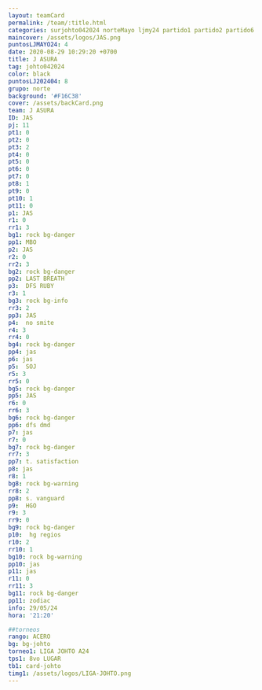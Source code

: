 ```yaml
---
layout: teamCard
permalink: /team/:title.html
categories: surjohto042024 norteMayo ljmy24 partido1 partido2 partido6 partido7 partido8 partido11 29
maincover: /assets/logos/JAS.png
puntosLJMAYO24: 4
date: 2020-08-29 10:29:20 +0700
title: J ASURA
tag: johto042024
color: black
puntosLJ202404: 8
grupo: norte
background: '#F16C38'
cover: /assets/backCard.png
team: J ASURA
ID: JAS
pj: 11
pt1: 0
pt2: 0
pt3: 2
pt4: 0
pt5: 0
pt6: 0
pt7: 0
pt8: 1
pt9: 0
pt10: 1
pt11: 0
p1: JAS
r1: 0
rr1: 3
bg1: rock bg-danger
pp1: MBO
p2: JAS
r2: 0
rr2: 3
bg2: rock bg-danger
pp2: LAST BREATH
p3:  DFS RUBY
r3: 1
bg3: rock bg-info
rr3: 2
pp3: JAS
p4:  no smite
r4: 3
rr4: 0
bg4: rock bg-danger
pp4: jas
p6: jas
p5:  SOJ
r5: 3
rr5: 0
bg5: rock bg-danger
pp5: JAS
r6: 0
rr6: 3
bg6: rock bg-danger
pp6: dfs dmd
p7: jas
r7: 0
bg7: rock bg-danger
rr7: 3
pp7: t. satisfaction
p8: jas
r8: 1
bg8: rock bg-warning
rr8: 2 
pp8: s. vanguard
p9:  HGO
r9: 3
rr9: 0
bg9: rock bg-danger
p10:  hg regios
r10: 2
rr10: 1
bg10: rock bg-warning
pp10: jas
p11: jas
r11: 0
rr11: 3
bg11: rock bg-danger
pp11: zodiac
info: 29/05/24
hora: '21:20'

##torneos
rango: ACERO
bg: bg-johto 
torneo1: LIGA JOHTO A24
tps1: 8vo LUGAR
tb1: card-johto
timg1: /assets/logos/LIGA-JOHTO.png
---
```


